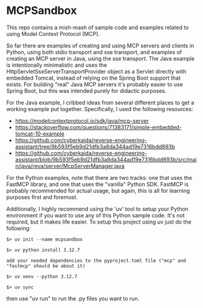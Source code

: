 # MCPSandbox

This repo contains a mish-mash of sample code and examples related to using Model Context Protocol (MCP).

So far there are examples of creating and using MCP servers and clients in Python, using both stdio transport and sse transport,
and examples of creating an MCP server in Java, using the sse transport. The Java example is intentionally minimalistic
and uses the HttpServletSseServerTransportProvider object as a Servlet directly with embedded Tomcat, instead of relying on the
Spring Boot support that exists. For building "real" Java MCP servers it's probably easier to use Spring Boot, but this was
intended purely for didactic purposes.


For the Java example, I cribbed ideas from several different places to get a working example put together.
Specifically, I used the following resources:

- https://modelcontextprotocol.io/sdk/java/mcp-server
- https://stackoverflow.com/questions/71383171/simple-embedded-tomcat-10-example
- https://github.com/cyberkaida/reverse-engineering-assistant/tree/9b593f5eb9d21dfb3a8da344ad19e7316bdd893b
- https://github.com/cyberkaida/reverse-engineering-assistant/blob/9b593f5eb9d21dfb3a8da344ad19e7316bdd893b/src/main/java/reva/server/McpServerManager.java

For the Python examples, note that there are two tracks: one that uses the FastMCP library, and one that uses the "vanilla" Python SDK.
FastMCP is probably recommended for actual usage, but again, this is all for learning purposes first and foremost.

Additionally, I highly recommend using the 'uv' tool to setup your Python environment if you want to use any of this Python sample code.
It's not required, but it makes life easier. To setup this project using uv just do the following:

```
$> uv init --name mcpsandbox

$> uv python install 3.12.7

add your needed dependencies to the pyproject.toml file ("mcp" and "fastmcp" should be about it)

$> uv venv --python 3.12.7

$> uv sync
```

then use "uv run" to run the .py files you want to run.

